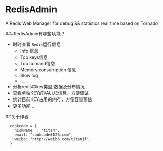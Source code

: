 # RedisAdmin
A Redis Web Manager for debug && statistics  real time based on Tornado

###RedisAdmin有哪些功能？

* 时时查看 `Redis`运行信息
  *  Info 信息
  *  Top keys信息
  *  Top comand信息
  *  Memory consumption 信息
  *  Slow log
  *  ......
* 分析redis中key类型,数据及分布情况
* 查看单独KEY的VALUE信息，方便调试
* 统计目前KEY占用的内存，方便容量预估
* 更多功能...

##关于作者

```
  cookcode = {
    nickName  : "titan",
    email: "cookcode#126.com",
    weibo: "http://weibo.com/titanjf",
  }
```
